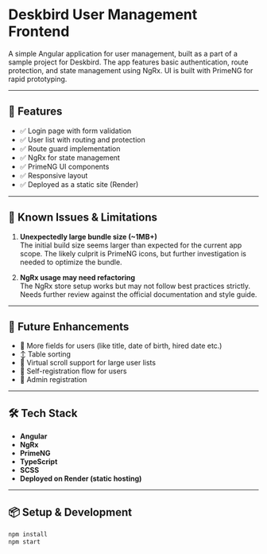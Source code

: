 # Deskbird User Management Frontend

A simple Angular application for user management, built as a part of a sample project for Deskbird. The app features basic authentication, route protection, and state management using NgRx. UI is built with PrimeNG for rapid prototyping.

---

## 🚀 Features

- ✅ Login page with form validation
- ✅ User list with routing and protection
- ✅ Route guard implementation
- ✅ NgRx for state management
- ✅ PrimeNG UI components
- ✅ Responsive layout
- ✅ Deployed as a static site (Render)

---

## 🐞 Known Issues & Limitations

1. **Unexpectedly large bundle size (~1MB+)**  
   The initial build size seems larger than expected for the current app scope. The likely culprit is PrimeNG icons, but further investigation is needed to optimize the bundle.

2. **NgRx usage may need refactoring**  
   The NgRx store setup works but may not follow best practices strictly. Needs further review against the official documentation and style guide.

---

## 🔮 Future Enhancements

- 🤔 More fields for users (like title, date of birth, hired date etc.)
- ↕️ Table sorting
- 🚧 Virtual scroll support for large user lists
- 📝 Self-registration flow for users
- 🔐 Admin registration

---

## 🛠 Tech Stack

- **Angular**
- **NgRx**
- **PrimeNG**
- **TypeScript**
- **SCSS**
- **Deployed on Render (static hosting)**

---

## 📦 Setup & Development

```bash
npm install
npm start
```